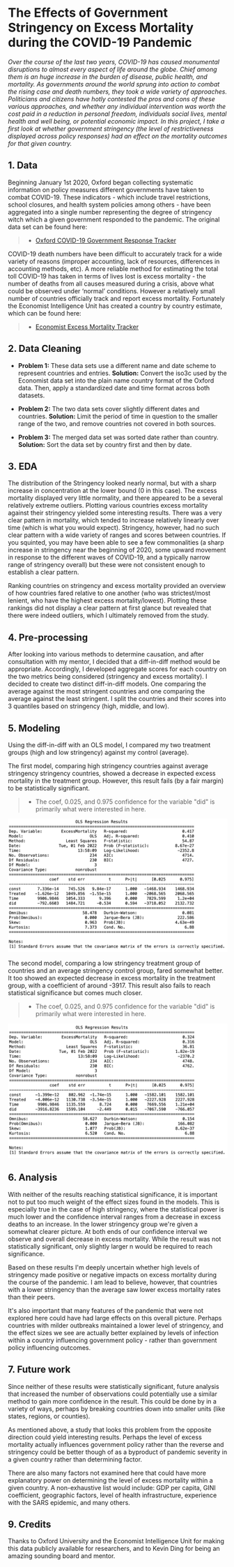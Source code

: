 

# The Effects of Government Stringency on Excess Mortality during the COVID-19 Pandemic

*Over the course of the last two years, COVID-19 has caused monumental disruptions to almost every aspect of life around the globe. Chief among them is an huge increase in the burden of disease, public health, and mortality. As governments around the world sprung into action to combat the rising case and death numbers, they took a wide variety of approaches. Politicians and citizens have hotly contested the pros and cons of these various approaches, and whether any individual intervention was worth the cost paid in a reduction in personal freedom, individuals social lives, mental health and well being, or potential economic impact. In this project, I take a first look at whether government stringency (the level of restrictiveness displayed across policy responses) had an effect on the mortality outcomes for that given country.*

## 1. Data

Beginning January 1st 2020, Oxford began collecting systematic information on policy measures different governments have taken to combat COVID-19. These indicators - which include travel restrictions, school closures, and health system policies among others - have been aggregated into a single number representing the degree of stringency witch which a given government responded to the pandemic. The original data set can be found here:

> * [Oxford COVID-19 Government Response Tracker](https://www.bsg.ox.ac.uk/research/research-projects/covid-19-government-response-tracker)

COVID-19 death numbers have been difficult to accurately track for a wide variety of reasons (improper accounting, lack of resources, differences in accounting methods, etc). A more reliable method for estimating the total toll COVID-19 has taken in terms of lives lost is excess mortality - the number of deaths from all causes measured during a crisis, above what could be observed under ‘normal’ conditions. However a relatively small number of countries officially track and report excess mortality. Fortunately the Economist Intelligence Unit has created a country by country estimate, which can be found here:

> * [Economist Excess Mortality Tracker](https://www.economist.com/graphic-detail/coronavirus-excess-deaths-tracker)

## 2. Data Cleaning 

* **Problem 1:** These data sets use a different name and date scheme to represent countries and entries. **Solution:** Convert the iso3c used by the Economist data set into the plain name country format of the Oxford data. Then, apply a standardized date and time format across both datasets.

* **Problem 2:** The two data sets cover slightly different dates and countries. **Solution:** Limit the period of time in question to the smaller range of the two, and remove countries not covered in both sources.

* **Problem 3:** The merged data set was sorted date rather than country. **Solution:** Sort the data set by country first and then by date.

## 3. EDA

The distribution of the Stringency looked nearly normal, but with a sharp increase in concentration at the lower bound (0 in this case). The excess mortality displayed very little normality, and there appeared to be a several relatively extreme outliers. Plotting various countries excess mortality against their stringency yielded some interesting results. There was a very clear pattern in mortality, which tended to increase relatively linearly over time (which is what you would expect). Stringency, however, had no such clear pattern with a wide variety of ranges and scores between countries. If you squinted, you may have been able to see a few commonalities (a sharp increase in stringency near the beginning of 2020, some upward movement in response to the different waves of COVID-19, and a typically narrow range of stringency overall) but these were not consistent enough to establish a clear pattern. 

Ranking countries on stringency and excess mortality provided an overview of how countries fared relative to one another (who was strictest/most lenient, who have the highest excess mortality/lowest). Plotting these rankings did not display a clear pattern at first glance but revealed that there were indeed outliers, which I ultimately removed from the study.


## 4. Pre-processing

After looking into various methods to determine causation, and after consultation with my mentor, I decided that a diff-in-diff method would be appropriate. Accordingly, I developed aggregate scores for each country on the two metrics being considered (stringency and excess mortality). I decided to create two distinct diff-in-diff models. One comparing the average against the most stringent countries and one comparing the average against the least stringent. I split the countries and their scores into 3 quantiles based on stringency (high, middle, and low).

## 5. Modeling

Using the diff-in-diff with an OLS model, I compared my two treatment groups (high and low stringency) against my control (average).

The first model, comparing high stringency countries against average stringency stringency countries, showed a decrease in expected excess mortality in the treatment group. However, this result fails (by a fair margin) to be statistically significant.

>* The coef, 0.025, and 0.975 confidence for the variable "did" is primarily what were interested in here.

![Model 1 Results](Model1Results.png)


The second model, comparing a low stringency treatment group of countries and an average stringency control group, fared somewhat better. It too showed an expected decrease in excess mortality in the treatment group, with a coefficient of around -3917. This result also fails to reach statistical significance but comes much closer.

>* The coef, 0.025, and 0.975 confidence for the variable "did" is primarily what were interested in here.

![Model 2 Results](Model2Results.png)


## 6. Analysis

With neither of the results reaching statistical significance, it is important not to put too much weight of the effect sizes found in the models. This is especially true in the case of high stringency, where the statistical power is much lower and the confidence interval ranges from a decrease in excess deaths to an increase. In the lower stringency group we're given a somewhat clearer picture. At both ends of our confidence interval we observe and overall decrease in excess mortality. While the result was not statistically significant, only slightly larger n would be required to reach significance. 

Based on these results I'm deeply uncertain whether high levels of stringency made positive or negative impacts on excess mortality during the course of the pandemic. I am lead to believe, however, that countries with a lower stringency than the average saw lower excess mortality rates than their peers.

It's also important that many features of the pandemic that were not explored here could have had large effects on this overall picture. Perhaps countries with milder outbreaks maintained a lower level of stringency, and the effect sizes we see are actually better explained by levels of infection within a country influencing government policy - rather than government policy influencing outcomes.

## 7. Future work

Since neither of these results were statistically significant, future analysis that increased the number of observations could potentially use a similar method to gain more confidence in the result. This could be done by in a variety of ways, perhaps by breaking countries down into smaller units (like states, regions, or counties). 

As mentioned above, a study that looks this problem from the opposite direction could yield interesting results. Perhaps the level of excess mortality actually influences government policy rather than the reverse and stringency could be better though of as a byproduct of pandemic severity in a given country rather than determining factor.
 
There are also many factors not examined here that could have more explanatory power on determining the level of excess mortality within a given country. A non-exhaustive list would include: GDP per capita, GINI coefficient, geographic factors, level of health infrastructure, experience with the SARS epidemic, and many others.


## 9. Credits

Thanks to Oxford University and the Economist Intelligence Unit for making this data publicly available for researchers, and to Kevin Ding for being an amazing sounding board and mentor.